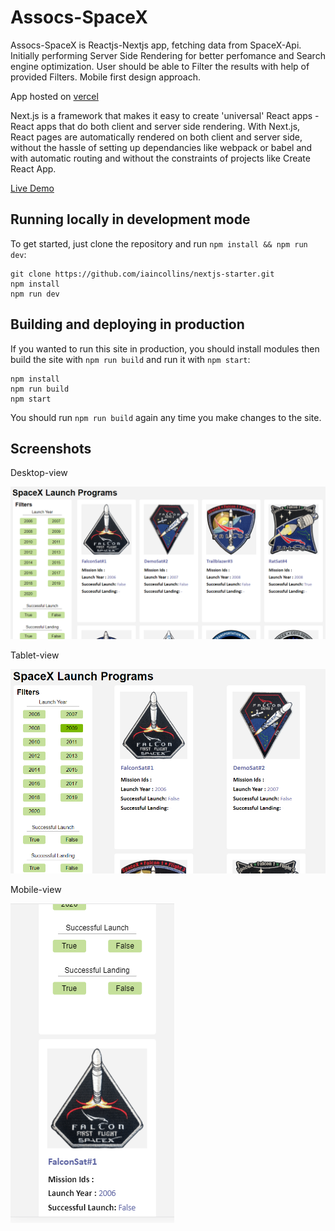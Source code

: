 # Assocs-SpaceX



Assocs-SpaceX is Reactjs-Nextjs app, fetching data from SpaceX-Api. Initially performing Server Side Rendering for better perfomance and Search engine optimization.
User should be able to Filter the results with help of provided Filters. Mobile first design approach.

App hosted on [vercel](https://vercel.com/)

Next.js is a framework that makes it easy to create 'universal' React apps - React apps that do both client and server side rendering.
With Next.js, React pages are automatically rendered on both client and server side, without the hassle of setting up dependancies like webpack or babel and with automatic routing and without the constraints of projects like Create React App.

[Live Demo](https://assocs-space-x.vercel.app/)
## Running locally in development mode
To get started, just clone the repository and run ```npm install && npm run dev```:
```
git clone https://github.com/iaincollins/nextjs-starter.git
npm install
npm run dev
```

## Building and deploying in production
If you wanted to run this site in production, you should install modules then build the site with ```npm run build``` and run it with ```npm start```:
```
npm install
npm run build
npm start
```
You should run ```npm run build``` again any time you make changes to the site.

## Screenshots

Desktop-view

<img src="Screenshots/desktop%20view.PNG"  width = "1000px"/>

Tablet-view

<img src="Screenshots/tablet%20view.PNG"  width = "800px"/>

Mobile-view

<img src="Screenshots/mobile%20view.PNG"  />


